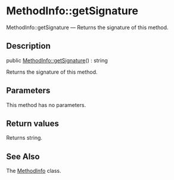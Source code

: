 MethodInfo::getSignature
================

MethodInfo::getSignature — Returns the signature of this method.

Description
---------------


public [MethodInfo::getSignature](https://github.com/lingtalfi/DocTools/blob/master/doc/api/DocTools/Info/MethodInfo/getSignature.md)() : string




Returns the signature of this method.




Parameters
--------------

This method has no parameters.


Return values
----------------

Returns string.









See Also
-----------

The [MethodInfo](https://github.com/lingtalfi/DocTools/blob/master/doc/api/DocTools/Info/MethodInfo.md) class.

